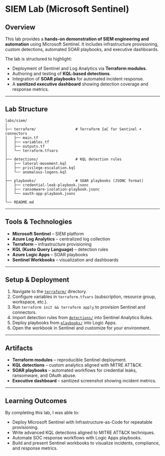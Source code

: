 # SIEM Lab (Microsoft Sentinel)

## Overview

This lab provides a **hands-on demonstration of SIEM engineering and automation** using Microsoft Sentinel.
It includes infrastructure provisioning, custom detections, automated SOAR playbooks, and executive dashboards.

The lab is structured to highlight:

* Deployment of Sentinel and Log Analytics via **Terraform modules**.
* Authoring and testing of **KQL-based detections**.
* Integration of **SOAR playbooks** for automated incident response.
* A **sanitized executive dashboard** showing detection coverage and response metrics.

---

## Lab Structure

```
labs/siem/
│
├── terraform/                  # Terraform IaC for Sentinel + connectors
│   ├── main.tf
│   ├── variables.tf
│   ├── outputs.tf
│   └── terraform.tfvars
│
├── detections/                 # KQL detection rules
│   ├── lateral-movement.kql
│   ├── privilege-escalation.kql
│   └── anomalous-logons.kql
│
├── playbooks/                  # SOAR playbooks (JSONC format)
│   ├── credential-leak-playbook.jsonc
│   ├── ransomware-isolation-playbook.jsonc
│   └── oauth-app-playbook.jsonc
│
└── README.md
```

---

## Tools & Technologies

* **Microsoft Sentinel** – SIEM platform
* **Azure Log Analytics** – centralized log collection
* **Terraform** – infrastructure provisioning
* **KQL (Kusto Query Language)** – detection rules
* **Azure Logic Apps** – SOAR playbooks
* **Sentinel Workbooks** – visualization and dashboards

---

## Setup & Deployment

1. Navigate to the [`terraform/`](./terraform) directory.
2. Configure variables in `terraform.tfvars` (subscription, resource group, workspace, etc.).
3. Run `terraform init && terraform apply` to provision Sentinel and connectors.
4. Import detection rules from [`detections/`](./detections) into Sentinel Analytics Rules.
5. Deploy playbooks from [`playbooks/`](./playbooks) into Logic Apps.
6. Open the workbook in Sentinel and customize for your environment.

---

## Artifacts

* **Terraform modules** – reproducible Sentinel deployment.
* **KQL detections** – custom analytics aligned with MITRE ATT\&CK.
* **SOAR playbooks** – automated workflows for credential leaks, ransomware, and OAuth abuse.
* **Executive dashboard** – sanitized screenshot showing incident metrics.

---

## Learning Outcomes

By completing this lab, I was able to:
* Deploy Microsoft Sentinel with Infrastructure-as-Code for repeatable provisioning.
* Write advanced KQL detections aligned to MITRE ATT&CK techniques.
* Automate SOC response workflows with Logic Apps playbooks.
* Build and present Sentinel workbooks to visualize incidents, compliance, and response metrics.
